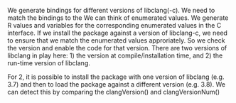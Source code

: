We generate bindings for different versions of libclang(-c).  We need to match the bindings to the
We can think of enumerated values.  We generate R values and variables for the corresponding
enumerated values in the C interface.  If we install the package against a version of libclang-c, we
need to ensure that we match the enumerated values approriately.  So we check the version and enable
the code for that version.
There are two versions of libclang in play here: 1) the version at compile/installation time, and 2) 
the run-time version of libclang.

For 2, it is possible to install the package with one version of libclang (e.g. 3.7) and
then to load the package against a different version (e.g. 3.8).
We can detect this by comparing the 
  clangVersion() and clangVersionNum()
